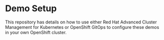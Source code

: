 # Demo Setup

This repository has details on how to use either Red Hat Advanced Cluster Management for Kubernetes or OpenShift GitOps to configure these demos in your own OpenShift cluster.

